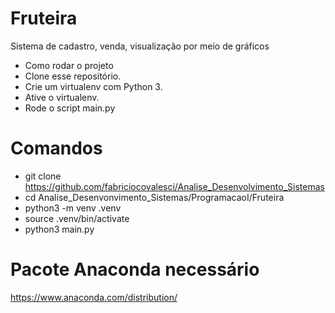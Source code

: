 # Fruteira

 Sistema de cadastro, venda, visualização por meio de gráficos
 
* Como rodar o projeto
* Clone esse repositório.
* Crie um virtualenv com Python 3.
* Ative o virtualenv.
* Rode o script main.py

# Comandos
* git clone https://github.com/fabriciocovalesci/Analise_Desenvolvimento_Sistemas 
* cd Analise_Desenvonvimento_Sistemas/ProgramacaoI/Fruteira
* python3 -m venv .venv
* source .venv/bin/activate
* python3 main.py


# Pacote Anaconda necessário
https://www.anaconda.com/distribution/

